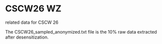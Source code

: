 # CSCW26 WZ
 related data for CSCW 26

The CSCW26_sampled_anonymized.txt file is the 10% raw data extracted after desensitization.
